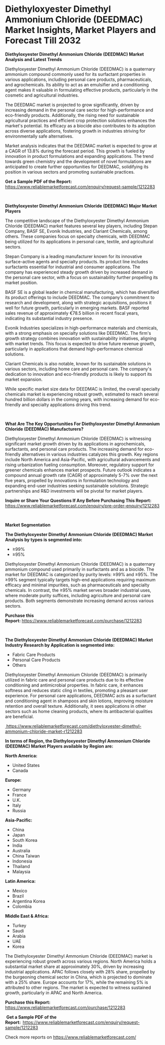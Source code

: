 <p><h1>Diethyloxyester Dimethyl Ammonium Chloride (DEEDMAC) Market Insights, Market Players and Forecast Till 2032</h1></p><p><strong>Diethyloxyester Dimethyl Ammonium Chloride (DEEDMAC) Market Analysis and Latest Trends</strong></p>
<p><p>Diethyloxyester Dimethyl Ammonium Chloride (DEEDMAC) is a quaternary ammonium compound commonly used for its surfactant properties in various applications, including personal care products, pharmaceuticals, and agrochemicals. Its ability to act as an emulsifier and a conditioning agent makes it valuable in formulating effective products, particularly in the cosmetic and agricultural industries.</p><p>The DEEDMAC market is projected to grow significantly, driven by increasing demand in the personal care sector for high-performance and eco-friendly products. Additionally, the rising need for sustainable agricultural practices and efficient crop protection solutions enhances the market's potential. Its efficacy as a biocide also contributes to its adoption across diverse applications, fostering growth in industries striving for environmentally safe alternatives.</p><p>Market analysis indicates that the DEEDMAC market is expected to grow at a CAGR of 13.8% during the forecast period. This growth is fueled by innovation in product formulations and expanding applications. The trend towards green chemistry and the development of novel formulations are anticipated to create further opportunities for DEEDMAC, solidifying its position in various sectors and promoting sustainable practices.</p></p>
<p><strong>Get a Sample PDF of the Report:&nbsp;</strong> <a href="https://www.reliablemarketforecast.com/enquiry/request-sample/1212283?utm_campaign=2758&utm_medium=2&utm_source=Github&utm_content=ia&utm_term=24032025&utm_id=diethyloxyester-dimethyl-ammonium-chloride-deedmac">https://www.reliablemarketforecast.com/enquiry/request-sample/1212283</a></p>
<p>&nbsp;</p>
<p><strong>Diethyloxyester Dimethyl Ammonium Chloride (DEEDMAC) Major Market Players</strong></p>
<p><p>The competitive landscape of the Diethyloxyester Dimethyl Ammonium Chloride (DEEDMAC) market features several key players, including Stepan Company, BASF SE, Evonik Industries, and Clariant Chemicals, among others. These companies focus on specialty chemicals, with DEEDMAC being utilized for its applications in personal care, textile, and agricultural sectors.</p><p>Stepan Company is a leading manufacturer known for its innovative surface-active agents and specialty products. Its product line includes surfactants essential for industrial and consumer applications. The company has experienced steady growth driven by increased demand in the personal care sector, with a focus on sustainability further propelling its market position.</p><p>BASF SE is a global leader in chemical manufacturing, which has diversified its product offerings to include DEEDMAC. The company’s commitment to research and development, along with strategic acquisitions, positions it well for future growth, particularly in emerging markets. BASF reported sales revenue of approximately €78.5 billion in recent fiscal years, indicating its substantial industry presence.</p><p>Evonik Industries specializes in high-performance materials and chemicals, with a strong emphasis on specialty solutions like DEEDMAC. The firm's growth strategy combines innovation with sustainability initiatives, aligning with market trends. This focus is expected to drive future revenue growth, particularly in applications that demand high-performance chemical solutions.</p><p>Clariant Chemicals is also notable, known for its sustainable solutions in various sectors, including home care and personal care. The company's dedication to innovation and eco-friendly products is likely to support its market expansion.</p><p>While specific market size data for DEEDMAC is limited, the overall specialty chemicals market is experiencing robust growth, estimated to reach several hundred billion dollars in the coming years, with increasing demand for eco-friendly and specialty applications driving this trend.</p></p>
<p>&nbsp;</p>
<p><strong>What Are The Key Opportunities For Diethyloxyester Dimethyl Ammonium Chloride (DEEDMAC) Manufacturers?</strong></p>
<p><p>Diethyloxyester Dimethyl Ammonium Chloride (DEEDMAC) is witnessing significant market growth driven by its applications in agrochemicals, surfactants, and personal care products. The increasing demand for eco-friendly alternatives in various industries catalyzes this growth. Key regions include North America and Asia-Pacific, with agricultural advancements and rising urbanization fueling consumption. Moreover, regulatory support for greener chemicals enhances market prospects. Future outlook indicates a compound annual growth rate (CAGR) of approximately 5-7% over the next five years, propelled by innovations in formulation technology and expanding end-user industries seeking sustainable solutions. Strategic partnerships and R&D investments will be pivotal for market players.</p></p>
<p><strong>Inquire or Share Your Questions If Any Before Purchasing This Report:</strong> <a href="https://www.reliablemarketforecast.com/enquiry/pre-order-enquiry/1212283?utm_campaign=2758&utm_medium=2&utm_source=Github&utm_content=ia&utm_term=24032025&utm_id=diethyloxyester-dimethyl-ammonium-chloride-deedmac">https://www.reliablemarketforecast.com/enquiry/pre-order-enquiry/1212283</a></p>
<p>&nbsp;</p>
<p><strong>Market Segmentation</strong></p>
<p><strong>The Diethyloxyester Dimethyl Ammonium Chloride (DEEDMAC) Market Analysis by types is segmented into:</strong></p>
<p><ul><li>≥99%</li><li>≥95%</li></ul></p>
<p><p>Diethyloxyester Dimethyl Ammonium Chloride (DEEDMAC) is a quaternary ammonium compound used primarily in surfactants and as a biocide. The market for DEEDMAC is categorized by purity levels: ≥99% and ≥95%. The ≥99% segment typically targets high-end applications requiring maximum efficacy and minimal impurities, such as pharmaceuticals and specialty chemicals. In contrast, the ≥95% market serves broader industrial uses, where moderate purity suffices, including agriculture and personal care products. Both segments demonstrate increasing demand across various sectors.</p></p>
<p><strong>Purchase this Report:&nbsp;</strong><a href="https://www.reliablemarketforecast.com/purchase/1212283?utm_campaign=2758&utm_medium=2&utm_source=Github&utm_content=ia&utm_term=24032025&utm_id=diethyloxyester-dimethyl-ammonium-chloride-deedmac">https://www.reliablemarketforecast.com/purchase/1212283</a></p>
<p>&nbsp;</p>
<p><strong>The Diethyloxyester Dimethyl Ammonium Chloride (DEEDMAC) Market Industry Research by Application is segmented into:</strong></p>
<p><ul><li>Fabric Care Products</li><li>Personal Care Products</li><li>Others</li></ul></p>
<p><p>Diethyloxyester Dimethyl Ammonium Chloride (DEEDMAC) is primarily utilized in fabric care and personal care products due to its effective conditioning and antimicrobial properties. In fabric care, it enhances softness and reduces static cling in textiles, promoting a pleasant user experience. For personal care applications, DEEDMAC acts as a surfactant and conditioning agent in shampoos and skin lotions, improving moisture retention and overall texture. Additionally, it sees applications in other sectors such as home cleaning products, where its antibacterial qualities are beneficial.</p></p>
<p><a href="https://www.reliablemarketforecast.com/diethyloxyester-dimethyl-ammonium-chloride-market-r1212283?utm_campaign=2758&utm_medium=2&utm_source=Github&utm_content=ia&utm_term=24032025&utm_id=diethyloxyester-dimethyl-ammonium-chloride-deedmac">&nbsp;https://www.reliablemarketforecast.com/diethyloxyester-dimethyl-ammonium-chloride-market-r1212283</a></p>
<p><strong>In terms of Region, the Diethyloxyester Dimethyl Ammonium Chloride (DEEDMAC) Market Players available by Region are:</strong></p>
<p>
    <p> <strong> North America: </strong>
        <ul>
            <li>United States</li>
            <li>Canada</li>
        </ul>
        </p> 
    <p> <strong> Europe: </strong>
        <ul>
            <li>Germany</li>
            <li>France</li>
            <li>U.K.</li>
            <li>Italy</li>
            <li>Russia</li>
        </ul>
        </p> 
    <p> <strong> Asia-Pacific: </strong>
        <ul>
            <li>China</li>
            <li>Japan</li>
            <li>South Korea</li>
            <li>India</li>
            <li>Australia</li>
            <li>China Taiwan</li>
            <li>Indonesia</li>
            <li>Thailand</li>
            <li>Malaysia</li>
        </ul>
        </p> 
    <p> <strong> Latin America: </strong>
        <ul>
            <li>Mexico</li>
            <li>Brazil</li>
            <li>Argentina Korea</li>
            <li>Colombia</li>
        </ul>
        </p> 
    <p> <strong> Middle East & Africa: </strong>
        <ul>
            <li>Turkey</li>
            <li>Saudi</li>
            <li>Arabia</li>
            <li>UAE</li>
            <li>Korea</li>
        </ul>
    </p>
    </p>
<p><p>The Diethyloxyester Dimethyl Ammonium Chloride (DEEDMAC) market is experiencing robust growth across various regions. North America holds a substantial market share at approximately 30%, driven by increasing industrial applications. APAC follows closely with 28% share, propelled by the burgeoning chemical sector in China, which is projected to dominate with a 25% share. Europe accounts for 17%, while the remaining 5% is attributed to other regions. The market is expected to witness sustained growth, particularly in APAC and North America.</p></p>
<p><strong>Purchase this Report: </strong><a href="https://www.reliablemarketforecast.com/purchase/1212283?utm_campaign=2758&utm_medium=2&utm_source=Github&utm_content=ia&utm_term=24032025&utm_id=diethyloxyester-dimethyl-ammonium-chloride-deedmac">https://www.reliablemarketforecast.com/purchase/1212283</a></p>
<p>&nbsp;<strong>Get a Sample PDF of the Report:&nbsp;&nbsp;</strong><a href="https://www.reliablemarketforecast.com/enquiry/request-sample/1212283?utm_campaign=2758&utm_medium=2&utm_source=Github&utm_content=ia&utm_term=24032025&utm_id=diethyloxyester-dimethyl-ammonium-chloride-deedmac">https://www.reliablemarketforecast.com/enquiry/request-sample/1212283</a></p>
<p><strong></strong></p>
<p>Check more reports on <a href="https://www.reliablemarketforecast.com/?utm_campaign=2758&utm_medium=2&utm_source=Github&utm_content=ia&utm_term=24032025&utm_id=diethyloxyester-dimethyl-ammonium-chloride-deedmac">https://www.reliablemarketforecast.com/</a></p>